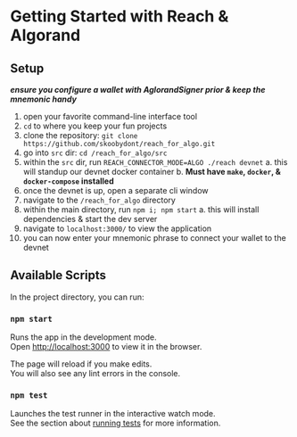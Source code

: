 # Getting Started with Reach & Algorand

## Setup
***ensure you configure a wallet with AglorandSigner prior & keep the mnemonic handy***

1. open your favorite command-line interface tool
2. `cd` to where you keep your fun projects
3. clone the repository: `git clone https://github.com/skoobydont/reach_for_algo.git`
4. go into `src` dir: `cd /reach_for_algo/src`
5. within the `src` dir, run `REACH_CONNECTOR_MODE=ALGO ./reach devnet`
  a. this will standup our devnet docker container
  b. **Must have `make`, `docker`, & `docker-compose` installed**
6. once the devnet is up, open a separate cli window
7. navigate to the `/reach_for_algo` directory
8. within the main directory, run `npm i; npm start`
  a. this will install dependencies & start the dev server
9. navigate to `localhost:3000/` to view the application
10. you can now enter your mnemonic phrase to connect your wallet to the devnet

## Available Scripts

In the project directory, you can run:

### `npm start`

Runs the app in the development mode.\
Open [http://localhost:3000](http://localhost:3000) to view it in the browser.

The page will reload if you make edits.\
You will also see any lint errors in the console.

### `npm test`

Launches the test runner in the interactive watch mode.\
See the section about [running tests](https://facebook.github.io/create-react-app/docs/running-tests) for more information.
